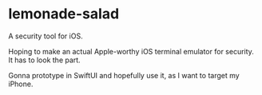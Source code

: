 # lemonade-salad
A security tool for iOS. 

Hoping to make an actual Apple-worthy iOS terminal emulator for security. It has to look the part. 

Gonna prototype in SwiftUI and hopefully use it, as I want to target my iPhone. 
